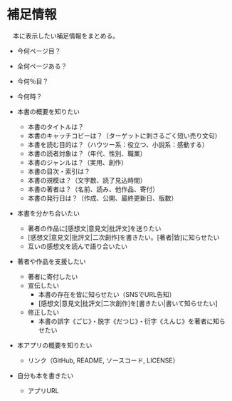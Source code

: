# 補足情報

　本に表示したい補足情報をまとめる。

* 今何ページ目？
* 全何ページある？
* 今何％目？
* 今何時？

* 本書の概要を知りたい
	* 本書のタイトルは？
	* 本書のキャッチコピーは？（ターゲットに刺さるごく短い売り文句）
	* 本書を読む目的は？（ハウツー系：役立つ、小説系：感動する）
	* 本書の読者対象は？（年代、性別、職業）
	* 本書のジャンルは？（実用、創作）
	* 本書の目次・索引は？
	* 本書の規模は？（文字数、読了見込時間）
	* 本書の著者は？（名前、読み、他作品、寄付）
	* 本書の発行日は？（作成、公開、最終更新日、版数）

* 本書を分かち合いたい
	* 著者の作品に[感想文|意見文|批評文]を送りたい
	* [感想文|意見文|批評文|二次創作]を書きたい。[著者|皆]に知らせたい
	* 互いの感想文を読んで語り合いたい

* 著者や作品を支援したい
	* 著者に寄付したい
	* 宣伝したい
		* 本書の存在を皆に知らせたい（SNSでURL告知）
		* [感想文|意見文|批評文|二次創作]を[書きたい|書いて知らせたい]
	* 修正したい
		* 本書の誤字《ごじ》・脱字《だつじ》・衍字《えんじ》を著者に知らせたい

* 本アプリの概要を知りたい
	* リンク（GitHub, README, ソースコード, LICENSE）

* 自分も本を書きたい
    * アプリURL

